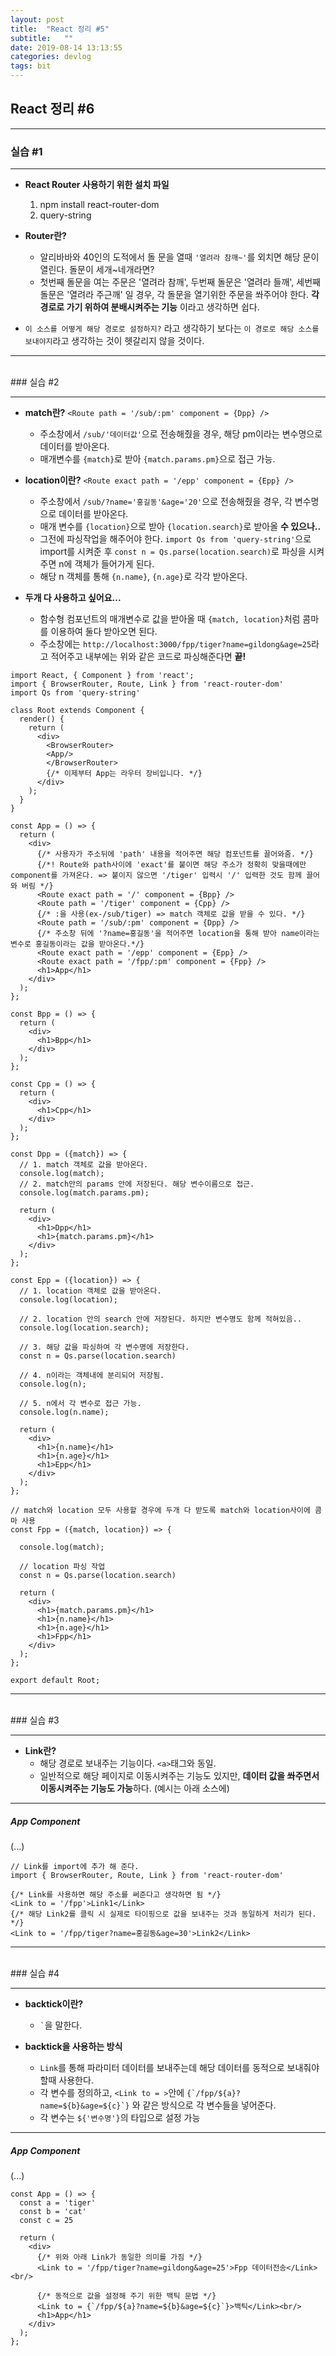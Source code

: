 ```yaml
---
layout: post
title:  "React 정리 #5"
subtitle:   ""
date: 2019-08-14 13:13:55
categories: devlog
tags: bit
---
```


## React 정리 #6

---

### 실습 #1

---

- **React Router 사용하기 위한 설치 파일**
  1. npm install react-router-dom
  2. query-string

- **Router란?**
  - 알리바바와 40인의 도적에서 돌 문을 열때 `'열려라 참깨~'`를 외치면 해당 문이 열린다. 돌문이 세개~네개라면?
  - 첫번째 돌문을 여는 주문은 '열려라 참깨', 두번째 돌문은 '열려라 들깨', 세번째 돌문은 '열려라 주근깨' 일 경우, 각 돌문을 열기위한 주문을 쏴주어야 한다. **각 경로로 가기 위하여 분배시켜주는 기능** 이라고 생각하면 쉽다.

- `이 소스를 어떻게 해당 경로로 설정하지?` 라고 생각하기 보다는 `이 경로로 해당 소스를 보내야지`라고 생각하는 것이 헷갈리지 않을 것이다.

---

<br>
### 실습 #2

---

- **match란?**
  `<Route path = '/sub/:pm' component = {Dpp} />`
  - 주소창에서 `/sub/'데이터값'`으로 전송해줬을 경우, 해당 pm이라는 변수명으로 데이터를 받아온다.
  - 매개변수를 `{match}`로 받아 `{match.params.pm}`으로 접근 가능.

- **location이란?**
  `<Route exact path = '/epp' component = {Epp} />`
  - 주소창에서 `/sub/?name='홍길동'&age='20'`으로 전송해줬을 경우, 각 변수명으로 데이터를 받아온다.
  - 매개 변수를 `{location}`으로 받아 `{location.search}`로 받아올 **수 있으나..**
  - 그전에 파싱작업을 해주어야 한다. `import Qs from 'query-string'`으로 import를 시켜준 후 `const n = Qs.parse(location.search)`로 파싱을 시켜주면 n에 객체가 들어가게 된다.
  - 해당 n 객체를 통해 `{n.name}`, `{n.age}`로 각각 받아온다.

- **두개 다 사용하고 싶어요...**
  - 함수형 컴포넌트의 매개변수로 값을 받아올 때 `{match, location}`처럼 콤마를 이용하여 둘다 받아오면 된다.
  - 주소창에는 `http://localhost:3000/fpp/tiger?name=gildong&age=25`라고 적어주고 내부에는 위와 같은 코드로 파싱해준다면 **끝!**

```JSX
import React, { Component } from 'react';
import { BrowserRouter, Route, Link } from 'react-router-dom'
import Qs from 'query-string'

class Root extends Component {
  render() {
    return (
      <div>
        <BrowserRouter>
        <App/>
        </BrowserRouter> 
        {/* 이제부터 App는 라우터 장비입니다. */}
      </div>
    );
  }
}

const App = () => {
  return (
    <div> 
      {/* 사용자가 주소뒤에 'path' 내용을 적어주면 해당 컴포넌트를 끌어와줌. */}
      {/*! Route와 path사이에 'exact'를 붙이면 해당 주소가 정확히 맞을때에만 component를 가져온다. => 붙이지 않으면 '/tiger' 입력시 '/' 입력한 것도 함께 끌어와 버림 */}
      <Route exact path = '/' component = {Bpp} />
      <Route path = '/tiger' component = {Cpp} />  
      {/* :을 사용(ex-/sub/tiger) => match 객체로 값을 받을 수 있다. */}
      <Route path = '/sub/:pm' component = {Dpp} />
      {/* 주소창 뒤에 '?name=홍길동'을 적어주면 location을 통해 받아 name이라는 변수로 홍길동이라는 값을 받아온다.*/}
      <Route exact path = '/epp' component = {Epp} />
      <Route exact path = '/fpp/:pm' component = {Fpp} />
      <h1>App</h1>
    </div>
  );
};

const Bpp = () => {
  return (
    <div>
      <h1>Bpp</h1>
    </div>
  );
};

const Cpp = () => {
  return (
    <div>
      <h1>Cpp</h1>
    </div>
  );
};

const Dpp = ({match}) => {
  // 1. match 객체로 값을 받아온다.
  console.log(match);
  // 2. match안의 params 안에 저장된다. 해당 변수이름으로 접근.
  console.log(match.params.pm);

  return (
    <div>
      <h1>Dpp</h1>
      <h1>{match.params.pm}</h1>
    </div>
  );
};

const Epp = ({location}) => {
  // 1. location 객체로 값을 받아온다.
  console.log(location);

  // 2. location 안의 search 안에 저장된다. 하지만 변수명도 함께 적혀있음..
  console.log(location.search);

  // 3. 해당 값을 파싱하여 각 변수명에 저장한다.
  const n = Qs.parse(location.search)

  // 4. n이라는 객체내에 분리되어 저장됨.
  console.log(n);

  // 5. n에서 각 변수로 접근 가능.
  console.log(n.name);

  return (
    <div>
      <h1>{n.name}</h1>
      <h1>{n.age}</h1>
      <h1>Epp</h1>
    </div>
  );
};

// match와 location 모두 사용할 경우에 두개 다 받도록 match와 location사이에 콤마 사용
const Fpp = ({match, location}) => {

  console.log(match);

  // location 파싱 작업
  const n = Qs.parse(location.search)

  return (
    <div>
      <h1>{match.params.pm}</h1>
      <h1>{n.name}</h1>
      <h1>{n.age}</h1>
      <h1>Fpp</h1>
    </div>
  );
};

export default Root;
```

---

<br>
### 실습 #3

---

- **Link란?**
  - 해당 경로로 보내주는 기능이다. `<a>`태그와 동일.
  - 일반적으로 해당 페이지로 이동시켜주는 기능도 있지만, **데이터 값을 쏴주면서 이동시켜주는 기능도 가능**하다. (예시는 아래 소스에)

---
##### App Component
(...)

```JSX
// Link를 import에 추가 해 준다.
import { BrowserRouter, Route, Link } from 'react-router-dom'

{/* Link를 사용하면 해당 주소를 써준다고 생각하면 됨 */}
<Link to = '/fpp'>Link1</Link>
{/* 해당 Link2를 클릭 시 실제로 타이핑으로 값을 보내주는 것과 동일하게 처리가 된다. */}
<Link to = '/fpp/tiger?name=홍길동&age=30'>Link2</Link>
```

---

<br>
### 실습 #4

---

- **backtick이란?**
  - `` ` ``을 말한다.

- **backtick을 사용하는 방식**
  - `Link`를 통해 파라미터 데이터를 보내주는데 해당 데이터를 동적으로 보내줘야 할때 사용한다.
  - 각 변수를 정의하고, `<Link to = >`안에 ``{`/fpp/${a}?name=${b}&age=${c}`}`` 와 같은 방식으로 각 변수들을 넣어준다.
  - 각 변수는 `${'변수명'}`의 타입으로 설정 가능

---

##### App Component
(...)

```JSX
const App = () => {
  const a = 'tiger'
  const b = 'cat'
  const c = 25

  return (
    <div> 
      {/* 위와 아래 Link가 동일한 의미를 가짐 */}
      <Link to = '/fpp/tiger?name=gildong&age=25'>Fpp 데이터전송</Link><br/>

      {/* 동적으로 값을 설정해 주기 위한 백틱 문법 */}
      <Link to = {`/fpp/${a}?name=${b}&age=${c}`}>백틱</Link><br/>
      <h1>App</h1>
    </div>
  );
};
```